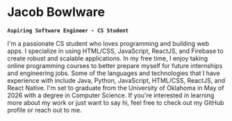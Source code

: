 # Jacob Bowlware

**`Aspiring Software Engineer - CS Student`**

 I'm a passionate CS student who loves programming and building web apps. I specialize in using HTML/CSS, JavaScript, ReactJS, and Firebase to create robust and scalable applications. In my free time, I enjoy taking online programming courses to better prepare myself for future internships and engineering jobs. Some of the languages and technologies that I have experience with include Java, Python, JavaScript, HTML/CSS, ReactJS, and React Native. I'm set to graduate from the University of Oklahoma in May of 2026 with a degree in Computer Science. If you're interested in learning more about my work or just want to say hi, feel free to check out my GitHub profile or reach out to me.
<!--
**JacobBowlware/JacobBowlware** is a ✨ _special_ ✨ repository because its `README.md` (this file) appears on your GitHub profile.

Here are some ideas to get you started:

- 🔭 I’m currently working on ...
- 🌱 I’m currently learning ...
- 👯 I’m looking to collaborate on ...
- 🤔 I’m looking for help with ...
- 💬 Ask me about ...
- 📫 How to reach me: ...
- 😄 Pronouns: ...
- ⚡ Fun fact: ...
-->
